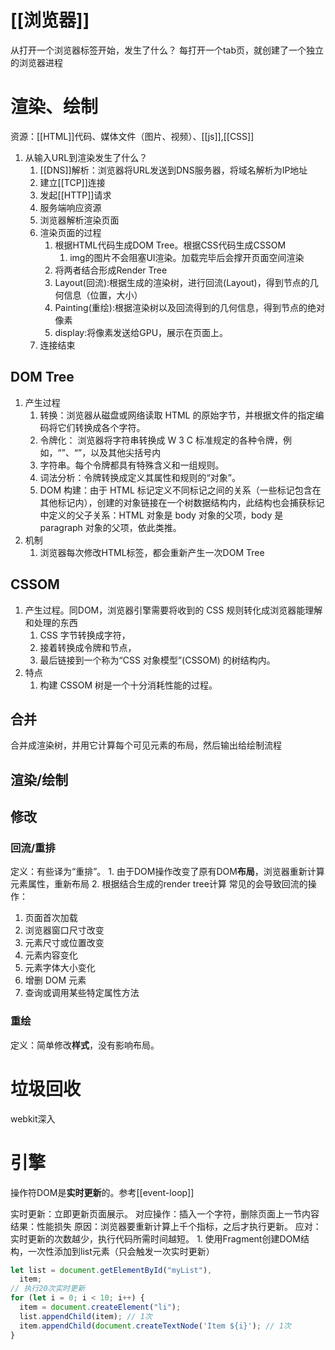 # [[浏览器]] 
从打开一个浏览器标签开始，发生了什么？
每打开一个tab页，就创建了一个独立的浏览器进程
# 渲染、绘制
资源：[[HTML]]代码、媒体文件（图片、视频）、[[js]],[[CSS]] 
1. 从输入URL到渲染发生了什么？
	1. [[DNS]]解析：浏览器将URL发送到DNS服务器，将域名解析为IP地址
	2. 建立[[TCP]]连接
	3. 发起[[HTTP]]请求
	4. 服务端响应资源
	5. 浏览器解析渲染页面
	6. 渲染页面的过程
		1. 根据HTML代码生成DOM Tree。根据CSS代码生成CSSOM
			1. img的图片不会阻塞UI渲染。加载完毕后会撑开页面空间渲染
		2. 将两者结合形成Render Tree
		3. Layout(回流):根据生成的渲染树，进行回流(Layout)，得到节点的几何信息（位置，大小）
		4. Painting(重绘):根据渲染树以及回流得到的几何信息，得到节点的绝对像素
		5. display:将像素发送给GPU，展示在页面上。
	7. 连接结束

## DOM Tree
1. 产生过程
	1. 转换：浏览器从磁盘或网络读取 HTML 的原始字节，并根据文件的指定编码将它们转换成各个字符。
	2. 令牌化： 浏览器将字符串转换成 W 3 C 标准规定的各种令牌，例如，“”、“”，以及其他尖括号内
	3. 字符串。每个令牌都具有特殊含义和一组规则。
	4. 词法分析：令牌转换成定义其属性和规则的“对象”。
	5. DOM 构建：由于 HTML 标记定义不同标记之间的关系（一些标记包含在其他标记内），创建的对象链接在一个树数据结构内，此结构也会捕获标记中定义的父子关系：HTML 对象是 body 对象的父项，body 是 paragraph 对象的父项，依此类推。
2. 机制
	1. 浏览器每次修改HTML标签，都会重新产生一次DOM Tree
## CSSOM
1. 产生过程。同DOM，浏览器引擎需要将收到的 CSS 规则转化成浏览器能理解和处理的东西
	1. CSS 字节转换成字符，
	2. 接着转换成令牌和节点，
	3. 最后链接到一个称为“CSS 对象模型”(CSSOM) 的树结构内。
2. 特点
	1. 构建 CSSOM 树是一个十分消耗性能的过程。
## 合并
合并成渲染树，并用它计算每个可见元素的布局，然后输出给绘制流程
## 渲染/绘制
## 修改
###  回流/重排
定义：有些译为“重排”。
	1. 由于DOM操作改变了原有DOM**布局**，浏览器重新计算元素属性，重新布局
	2. 根据结合生成的render tree计算
常见的会导致回流的操作：
1. 页面首次加载
2. 浏览器窗口尺寸改变
3. 元素尺寸或位置改变
4. 元素内容变化
5. 元素字体大小变化
6. 增删 DOM 元素
7. 查询或调用某些特定属性方法
###  重绘
定义：简单修改**样式**，没有影响布局。
# 垃圾回收
webkit深入
# 引擎

操作符DOM是**实时更新**的。参考[[event-loop]] 

实时更新：立即更新页面展示。
对应操作：插入一个字符，删除页面上一节内容
结果：性能损失
原因：浏览器要重新计算上千个指标，之后才执行更新。
应对：实时更新的次数越少，执行代码所需时间越短。
	1. 使用Fragment创建DOM结构，一次性添加到list元素（只会触发一次实时更新）
```js
let list = document.getElementById("myList"),
  item;
// 执行20次实时更新
for (let i = 0; i < 10; i++) {
  item = document.createElement("li");
  list.appendChild(item); // 1次
  item.appendChild(document.createTextNode('Item ${i}'); // 1次
}
```
